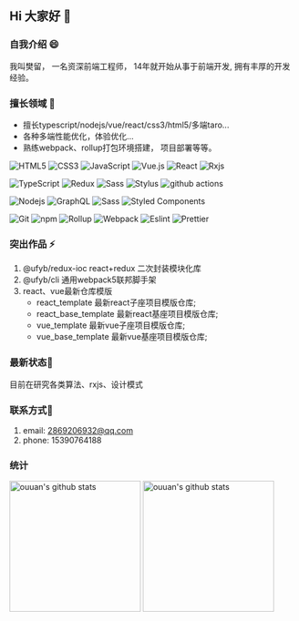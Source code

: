 ## Hi 大家好 👋

### 自我介绍 😄

我叫樊留， 一名资深前端工程师， 14年就开始从事于前端开发, 拥有丰厚的开发经验。

### 擅长领域 👯
   * 擅长typescript/nodejs/vue/react/css3/html5/多端taro...
   * 各种多端性能优化，体验优化...
   * 熟练webpack、rollup打包环境搭建， 项目部署等等。

![HTML5](https://img.shields.io/badge/-HTML5-%23E44D27?style=flat-square&logo=html5&logoColor=ffffff)
![CSS3](https://img.shields.io/badge/-CSS3-%231572B6?style=flat-square&logo=css3)
![JavaScript](https://img.shields.io/badge/-JavaScript-%23F7DF1C?style=flat-square&logo=javascript&logoColor=000000&labelColor=%23F7DF1C&color=%23FFCE5A)
![Vue.js](https://img.shields.io/badge/-Vue.js-%232c3e50?style=flat-square&logo=Vue.js)
![React](https://img.shields.io/badge/-React-%23282C34?style=flat-square&logo=react)
![Rxjs](https://img.shields.io/badge/-Rxjs-%23B7178C?style=flat-square&logo=ReactiveX&logoColor=white)

![TypeScript](https://img.shields.io/badge/-TypeScript-007ACC?style=flat-square&logo=typescript&logoColor=white)
![Redux](https://img.shields.io/badge/-Redux-764ABC?style=flat-square&logo=redux&logoColor=white)
![Sass](https://img.shields.io/badge/-Sass-%23CC6699?style=flat-square&logo=sass&logoColor=ffffff)
![Stylus](https://img.shields.io/badge/-Stylus-%23333333?style=flat-square&logo=stylus)
![github actions](https://img.shields.io/badge/-Github_Actions-2088FF?style=flat-square&logo=github-actions&logoColor=white)

![Nodejs](https://img.shields.io/badge/-Nodejs-43853d?style=flat-square&logo=Node.js&logoColor=white)
<img alt="GraphQL" src="https://img.shields.io/badge/-GraphQL-E10098?style=flat-square&logo=graphql&logoColor=white" />
<img alt="Sass" src="https://img.shields.io/badge/-Sass-CC6699?style=flat-square&logo=sass&logoColor=white" />
<img alt="Styled Components" src="https://img.shields.io/badge/-Styled_Components-db7092?style=flat-square&logo=styled-components&logoColor=white" />

![Git](https://img.shields.io/badge/-Git-%23F05032?style=flat-square&logo=git&logoColor=%23ffffff)
<img alt="npm" src="https://img.shields.io/badge/-NPM-CB3837?style=flat-square&logo=npm&logoColor=white" />
<img alt="Rollup" src="https://img.shields.io/badge/-Rollup-EC4A3F?style=flat-square&logo=rollup.js&logoColor=white" />
<img alt="Webpack" src="https://img.shields.io/badge/-Webpack-%232C3A42?style=flat-square&logo=webpack&logoColor=white" />
<img alt="Eslint" src="https://img.shields.io/badge/-ESLint-%234B32C3?style=flat-square&logo=eslint" />
<img alt="Prettier" src="https://img.shields.io/badge/-Prettier-F7B93E?style=flat-square&logo=prettier&logoColor=white" />

### 突出作品 ⚡

1. @ufyb/redux-ioc react+redux 二次封装模块化库
2. @ufyb/cli 通用webpack5联邦脚手架
3. react、vue最新仓库模版
   - react_template 最新react子座项目模版仓库;
   - react_base_template 最新react基座项目模版仓库;
   - vue_template 最新vue子座项目模版仓库;
   - vue_base_template 最新vue基座项目模版仓库;

###  最新状态🔭

目前在研究各类算法、rxjs、设计模式

### 联系方式💬

1. email: 2869206932@qq.com
2. phone: 15390764188

### 统计

<p align="left">
<img alt="ouuan's github stats" height='230' src="https://github-readme-stats.vercel.app/api?username=codcer&show_icons=true&include_all_commits=true">
<img alt="ouuan's github stats" height='230' src="https://github-readme-stats.vercel.app/api/top-langs/?username=codcer">
</p>
